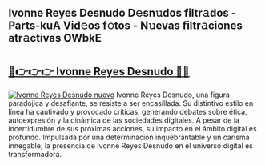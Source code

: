 ## Ivonne Reyes Desnudo D𝚎sn𝚞dos filtr𝚊dos - Parts-kuA Vid𝚎os f𝚘tos - N𝚞evas filtr𝚊ciones atr𝚊ctivas OWbkE

# <h2><a href="http://mb0luu.tromn.icu/?c=Ivonne+Reyes+Desnudo">🔗👉👉👉 Ivonne Reyes Desnudo 🔗🔗</a></h2>

[![Ivonne Reyes Desnudo nuevo](https://i.imgur.com/pEAQMta.gif)](http://mb0luu.tromn.icu/?c=Ivonne+Reyes+Desnudo)
Ivonne Reyes Desnudo, una figura paradójica y desafiante, se resiste a ser encasillada. Su distintivo estilo en línea ha cautivado y provocado críticas, generando debates sobre ética, autoexpresión y la dinámica de las sociedades digitales. A pesar de la incertidumbre de sus próximas acciones, su impacto en el ámbito digital es profundo. Impulsada por una determinación inquebrantable y un carisma innegable, la presencia de Ivonne Reyes Desnudo en el universo digital es transformadora.
